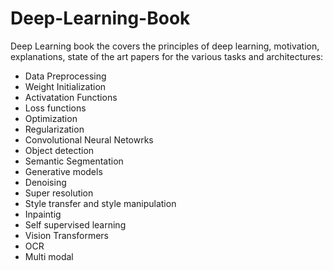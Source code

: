 # Deep-Learning-Book
Deep Learning book the covers the principles of deep learning, motivation, explanations, state of the art papers for the various tasks and architectures:

* Data Preprocessing
* Weight Initialization
* Activatation Functions
* Loss functions
* Optimization
* Regularization
* Convolutional Neural Netowrks
* Object detection
* Semantic Segmentation
* Generative models
* Denoising
* Super resolution
* Style transfer and style manipulation
* Inpaintig
* Self supervised learning
* Vision Transformers
* OCR
* Multi modal

